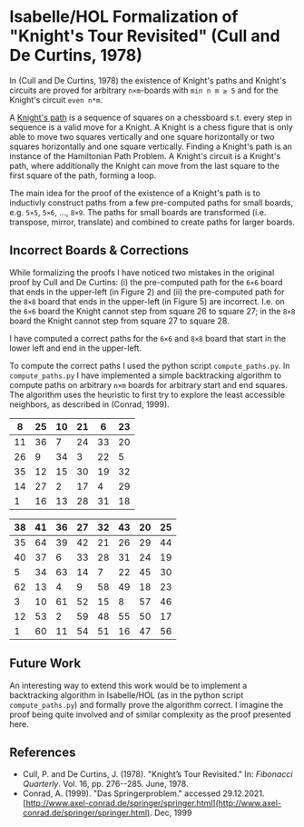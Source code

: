 # Isabelle/HOL Formalization of "Knight's Tour Revisited" (Cull and De Curtins, 1978)

In (Cull and De Curtins, 1978) the existence of Knight's paths and Knight's circuits are proved for arbitrary `n×m`-boards with `min n m ≥ 5` and for the Knight's circuit `even n*m`.

A [Knight's path](https://en.wikipedia.org/wiki/Knight%27s_tour) is a sequence of squares on a chessboard s.t. every step in sequence is a valid move for a Knight. A Knight is a chess figure that is only able to move two squares vertically and one square horizontally or two squares horizontally and one square vertically. Finding a Knight's path is an instance of the Hamiltonian Path Problem. A Knight's circuit is a Knight's path, where additionally the Knight can move from the last square to the first square of the path, forming a loop.

The main idea for the proof of the existence of a Knight's path is to inductivly construct paths from a few pre-computed paths for small boards, e.g. `5×5`, `5×6`, ..., `8×9`. The paths for small boards are transformed (i.e. transpose, mirror, translate) and combined to create paths for larger boards.

## Incorrect Boards & Corrections

While formalizing the proofs I have noticed two mistakes in the original proof by Cull and De Curtins: (i) the pre-computed path for the `6×6` board that ends in the upper-left (in Figure 2) and (ii) the pre-computed path for the `8×8` board that ends in the upper-left (in Figure 5) are incorrect. I.e. on the `6×6` board the Knight cannot step from square 26 to square 27; in the `8×8` board the Knight cannot step from square 27 to square 28.

I have computed a correct paths for the `6×6` and `8×8` board that start in the lower left and end in the upper-left.

To compute the correct paths I used the python script `compute_paths.py`. In `compute_paths.py` I have implemented a simple backtracking algorithm to compute paths on arbitrary `n×m` boards for arbitrary start and end squares. The algorithm uses the heuristic to first try to explore the least accessible neighbors, as described in (Conrad, 1999).

| 8  | 25 | 10 | 21 | 6  | 23 |
|----|----|----|----|----|----|
| 11 | 36 | 7  | 24 | 33 | 20 |
| 26 | 9  | 34 | 3  | 22 | 5  |
| 35 | 12 | 15 | 30 | 19 | 32 |
| 14 | 27 | 2  | 17 | 4  | 29 |
| 1  | 16 | 13 | 28 | 31 | 18 |

| 38 | 41 | 36 | 27 | 32 | 43 | 20 | 25 |
|----|----|----|----|----|----|----|----|
| 35 | 64 | 39 | 42 | 21 | 26 | 29 | 44 |
| 40 | 37 | 6  | 33 | 28 | 31 | 24 | 19 |
| 5  | 34 | 63 | 14 | 7  | 22 | 45 | 30 |
| 62 | 13 | 4  | 9  | 58 | 49 | 18 | 23 |
| 3  | 10 | 61 | 52 | 15 | 8  | 57 | 46 |
| 12 | 53 | 2  | 59 | 48 | 55 | 50 | 17 |
| 1  | 60 | 11 | 54 | 51 | 16 | 47 | 56

## Future Work

An interesting way to extend this work would be to implement a backtracking algorithm in Isabelle/HOL (as in the python script `compute_paths.py`) and formally prove the algorithm correct. I imagine the proof being quite involved and of similar complexity as the proof presented here.

## References

- Cull, P. and De Curtins, J. (1978). "Knight’s Tour Revisited." In: *Fibonacci Quarterly*. Vol. 16, pp. 276--285. June, 1978.
- Conrad, A. (1999). "Das Springerproblem." accessed 29.12.2021. [http://www.axel-conrad.de/springer/springer.html](http://www.axel-conrad.de/springer/springer.html). Dec, 1999
